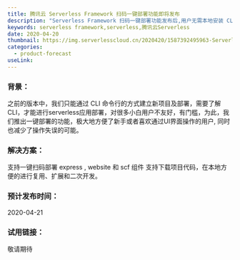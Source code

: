 ```yaml
---
title: 腾讯云 Serverless Framework 扫码一键部署功能即将发布
description: "Serverless Framework 扫码一键部署功能发布后,用户无需本地安装 CLI 即可快速体验一键式的全云端部署能力"
keywords: serverless framework,serverless,腾讯云Serverless
date: 2020-04-20
thumbnail: https://img.serverlesscloud.cn/2020420/1587392495963-Serverless%20%E4%B8%80%E9%94%AE%E9%83%A8%E7%BD%B2.png
categories:
  - product-forecast 
useLink:
---
```


### 背景：
之前的版本中，我们只能通过 CLI 命令行的方式建立新项目及部署，需要了解CLI，才能进行serverless应用部署，对很多小白用户不友好，有门槛，为此，我们推出一键部署的功能，极大地方便了新手或者喜欢通过UI界面操作的用户, 同时也减少了操作失误的可能。

### 解决方案：
支持一键扫码部署 express , website 和 scf 组件
支持下载项目代码，在本地方便的进行复用、扩展和二次开发。


### 预计发布时间：
2020-04-21

### 试用链接：
敬请期待
